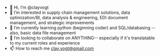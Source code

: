 - 👋 Hi, I’m @clayvogt
- 👀 I’m interested in supply chain management solutions, data optimization/BI, data analysis & engineering, EDI document management, and strategic improvements
- 🌱 I’m currently learning python (beginning coder) and SQL/databasing -- also, basic data file management
- 💞️ I’m looking to collaborate on ANYTHING-- especially if it's translatable to my current roles and experience
- 📫 How to reach me clay.vogt@gmail.com

<!---
clayvogt/clayvogt is a ✨ special ✨ repository because its `README.md` (this file) appears on your GitHub profile.
You can click the Preview link to take a look at your changes.
--->
